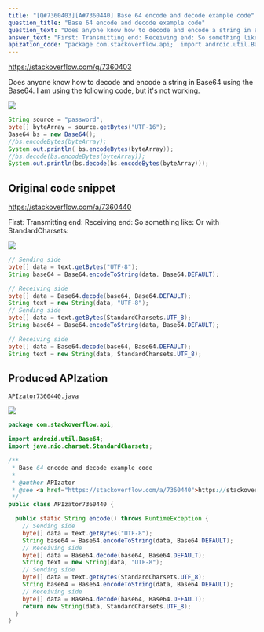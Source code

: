 ```yaml
---
title: "[Q#7360403][A#7360440] Base 64 encode and decode example code"
question_title: "Base 64 encode and decode example code"
question_text: "Does anyone know how to decode and encode a string in Base64 using the Base64. I am using the following code, but it's not working."
answer_text: "First: Transmitting end: Receiving end: So something like: Or with StandardCharsets:"
apization_code: "package com.stackoverflow.api;  import android.util.Base64; import java.nio.charset.StandardCharsets;  /**  * Base 64 encode and decode example code  *  * @author APIzator  * @see <a href=\"https://stackoverflow.com/a/7360440\">https://stackoverflow.com/a/7360440</a>  */ public class APIzator7360440 {    public static String encode() throws RuntimeException {     // Sending side     byte[] data = text.getBytes(\"UTF-8\");     String base64 = Base64.encodeToString(data, Base64.DEFAULT);     // Receiving side     byte[] data = Base64.decode(base64, Base64.DEFAULT);     String text = new String(data, \"UTF-8\");     // Sending side     byte[] data = text.getBytes(StandardCharsets.UTF_8);     String base64 = Base64.encodeToString(data, Base64.DEFAULT);     // Receiving side     byte[] data = Base64.decode(base64, Base64.DEFAULT);     return new String(data, StandardCharsets.UTF_8);   } }"
---
```


https://stackoverflow.com/q/7360403

Does anyone know how to decode and encode a string in Base64 using the Base64. I am using the following code, but it&#x27;s not working.


<div class="code-logo"><img src="/stackoverflow.png" /></div>

```java
String source = "password"; 
byte[] byteArray = source.getBytes("UTF-16"); 
Base64 bs = new Base64(); 
//bs.encodeBytes(byteArray); 
System.out.println( bs.encodeBytes(byteArray)); 
//bs.decode(bs.encodeBytes(byteArray));
System.out.println(bs.decode(bs.encodeBytes(byteArray)));
```


## Original code snippet

https://stackoverflow.com/a/7360440

First:
Transmitting end:
Receiving end:
So something like:
Or with StandardCharsets:

<div class="code-logo"><img src="/stackoverflow.png" /></div>

```java
// Sending side
byte[] data = text.getBytes("UTF-8");
String base64 = Base64.encodeToString(data, Base64.DEFAULT);

// Receiving side
byte[] data = Base64.decode(base64, Base64.DEFAULT);
String text = new String(data, "UTF-8");
// Sending side
byte[] data = text.getBytes(StandardCharsets.UTF_8);
String base64 = Base64.encodeToString(data, Base64.DEFAULT);

// Receiving side
byte[] data = Base64.decode(base64, Base64.DEFAULT);
String text = new String(data, StandardCharsets.UTF_8);
```

## Produced APIzation

[`APIzator7360440.java`](https://github.com/pasqualesalza/apization-temp-data/raw/master/search/APIzator7360440.java)

<div class="code-logo"><img src="/apizator.png" /></div>

```java
package com.stackoverflow.api;

import android.util.Base64;
import java.nio.charset.StandardCharsets;

/**
 * Base 64 encode and decode example code
 *
 * @author APIzator
 * @see <a href="https://stackoverflow.com/a/7360440">https://stackoverflow.com/a/7360440</a>
 */
public class APIzator7360440 {

  public static String encode() throws RuntimeException {
    // Sending side
    byte[] data = text.getBytes("UTF-8");
    String base64 = Base64.encodeToString(data, Base64.DEFAULT);
    // Receiving side
    byte[] data = Base64.decode(base64, Base64.DEFAULT);
    String text = new String(data, "UTF-8");
    // Sending side
    byte[] data = text.getBytes(StandardCharsets.UTF_8);
    String base64 = Base64.encodeToString(data, Base64.DEFAULT);
    // Receiving side
    byte[] data = Base64.decode(base64, Base64.DEFAULT);
    return new String(data, StandardCharsets.UTF_8);
  }
}

```